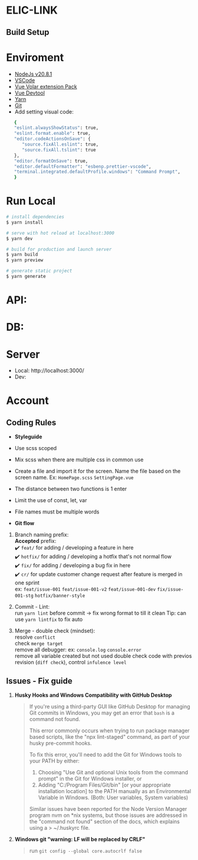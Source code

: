 # ELIC-LINK

## Build Setup

# Enviroment

- [NodeJs v20.8.1](https://nodejs.org/en/download)
- [VSCode](https://code.visualstudio.com)
- [Vue Volar extension Pack](https://marketplace.visualstudio.com/items?itemName=MisterJ.vue-volar-extention-pack&ssr=false#overview)
- [Vue Devtool](https://chrome.google.com/webstore/detail/vuejs-devtools/nhdogjmejiglipccpnnnanhbledajbpd)
- [Yarn](https://www.npmjs.com/package/yarn)
- [Git](https://git-scm.com/downloads)
- Add setting visual code:

```bash
   {
   "eslint.alwaysShowStatus": true,
   "eslint.format.enable": true,
   "editor.codeActionsOnSave": {
      "source.fixAll.eslint": true,
      "source.fixAll.tslint": true
   },
   "editor.formatOnSave": true,
   "editor.defaultFormatter": "esbenp.prettier-vscode",
   "terminal.integrated.defaultProfile.windows": "Command Prompt",
   }
```

# Run Local

```bash
# install dependencies
$ yarn install

# serve with hot reload at localhost:3000
$ yarn dev

# build for production and launch server
$ yarn build
$ yarn preview

# generate static project
$ yarn generate
```

# API:

# DB:

# Server

- Local: http://localhost:3000/
- Dev:

# Account

## Coding Rules

- **Styleguide**
- Use scss scoped
- Mix scss when there are multiple css in common use
- Create a file and import it for the screen. Name the file based on the screen name.
  Ex: `HomePage.scss` `SettingPage.vue`
- The distance between two functions is 1 enter
- Limit the use of const, let, var
- File names must be multiple words

- **Git flow**

1. Branch naming prefix:  
   **Accepted** prefix:  
   ✔️ `feat/` for adding / developing a feature in here  
   ✔️ `hotfix/` for adding / developing a hotfix that's not normal flow  
   ✔️ `fix/` for adding / developing a bug fix in here  
   ✔️ `cr/` for update customer change request after feature is merged in one sprint  
   ex: `feat/issue-001` `feat/issue-001-v2` `feat/issue-001-dev` `fix/issue-001-stg` `hotfix/banner-style`

2. Commit - Lint:  
   run `yarn lint` before commit -> fix wrong format to till it clean
   Tip: can use `yarn lintfix` to fix auto

3. Merge - double check (mindset):  
   resolve `conflict`  
   check `merge target`  
   remove all debugger: ex: `console.log` `console.error`  
   remove all variable created but not used
   double check code with previos revision (`diff check`), control `infulence level`

## Issues - Fix guide

1. **Husky Hooks and Windows Compatibility with GitHub Desktop**

   > If you're using a third-party GUI like GitHub Desktop for managing Git commits in Windows, you may get an error that `bash` is a command not found.
   >
   > This error commonly occurs when trying to run package manager based scripts, like the "npx lint-staged" command, as part of your husky pre-commit hooks.
   >
   > To fix this error, you'll need to add the Git for Windows tools to your PATH by either:
   >
   > 1. Choosing "Use Git and optional Unix tools from the command prompt" in the Git for Windows installer, or
   > 2. Adding "C:/Program Files/Git/bin" [or your appropriate installation location] to the PATH manually as an Environmental Variable in Windows. (Both: User variables, System variables)
   >
   > Similar issues have been reported for the Node Version Manager program nvm on \*nix systems, but those issues are addressed in the "command not found" section of the docs, which explains using a > ~/.huskyrc file.

2. **Windows git "warning: LF will be replaced by CRLF"**
   > run `git config --global core.autocrlf false`
